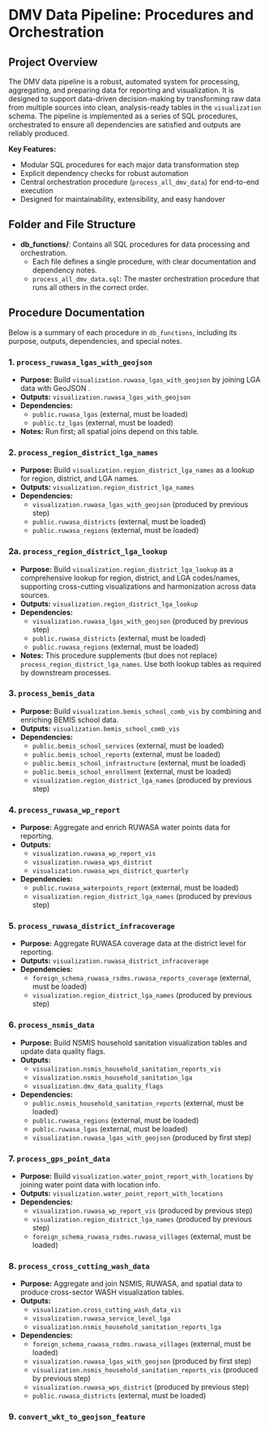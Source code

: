 # DMV Data Pipeline: Procedures and Orchestration

## Project Overview

The DMV data pipeline is a robust, automated system for processing, aggregating, and preparing data for reporting and visualization. It is designed to support data-driven decision-making by transforming raw data from multiple sources into clean, analysis-ready tables in the `visualization` schema. The pipeline is implemented as a series of SQL procedures, orchestrated to ensure all dependencies are satisfied and outputs are reliably produced.

**Key Features:**
- Modular SQL procedures for each major data transformation step
- Explicit dependency checks for robust automation
- Central orchestration procedure (`process_all_dmv_data`) for end-to-end execution
- Designed for maintainability, extensibility, and easy handover

## Folder and File Structure

- **db_functions/**: Contains all SQL procedures for data processing and orchestration.
  - Each file defines a single procedure, with clear documentation and dependency notes.
  - `process_all_dmv_data.sql`: The master orchestration procedure that runs all others in the correct order.

## Procedure Documentation

Below is a summary of each procedure in `db_functions`, including its purpose, outputs, dependencies, and special notes.

### 1. `process_ruwasa_lgas_with_geojson`
- **Purpose:** Build `visualization.ruwasa_lgas_with_geojson` by joining LGA data with GeoJSON .
- **Outputs:** `visualization.ruwasa_lgas_with_geojson`
- **Dependencies:**
  - `public.ruwasa_lgas` (external, must be loaded)
  - `public.tz_lgas` (external, must be loaded)
- **Notes:** Run first; all spatial joins depend on this table.

### 2. `process_region_district_lga_names`
- **Purpose:** Build `visualization.region_district_lga_names` as a lookup for region, district, and LGA names.
- **Outputs:** `visualization.region_district_lga_names`
- **Dependencies:**
  - `visualization.ruwasa_lgas_with_geojson` (produced by previous step)
  - `public.ruwasa_districts` (external, must be loaded)
  - `public.ruwasa_regions` (external, must be loaded)

### 2a. `process_region_district_lga_lookup`
- **Purpose:** Build `visualization.region_district_lga_lookup` as a comprehensive lookup for region, district, and LGA codes/names, supporting cross-cutting visualizations and harmonization across data sources.
- **Outputs:** `visualization.region_district_lga_lookup`
- **Dependencies:**
  - `visualization.ruwasa_lgas_with_geojson` (produced by previous step)
  - `public.ruwasa_districts` (external, must be loaded)
  - `public.ruwasa_regions` (external, must be loaded)
- **Notes:** This procedure supplements (but does not replace) `process_region_district_lga_names`. Use both lookup tables as required by downstream processes.

### 3. `process_bemis_data`
- **Purpose:** Build `visualization.bemis_school_comb_vis` by combining and enriching BEMIS school data.
- **Outputs:** `visualization.bemis_school_comb_vis`
- **Dependencies:**
  - `public.bemis_school_services` (external, must be loaded)
  - `public.bemis_school_reports` (external, must be loaded)
  - `public.bemis_school_infrastructure` (external, must be loaded)
  - `public.bemis_school_enrollment` (external, must be loaded)
  - `visualization.region_district_lga_names` (produced by previous step)

### 4. `process_ruwasa_wp_report`
- **Purpose:** Aggregate and enrich RUWASA water points data for reporting.
- **Outputs:**
  - `visualization.ruwasa_wp_report_vis`
  - `visualization.ruwasa_wps_district`
  - `visualization.ruwasa_wps_district_quarterly`
- **Dependencies:**
  - `public.ruwasa_waterpoints_report` (external, must be loaded)
  - `visualization.region_district_lga_names` (produced by previous step)

### 5. `process_ruwasa_district_infracoverage`
- **Purpose:** Aggregate RUWASA coverage data at the district level for reporting.
- **Outputs:** `visualization.ruwasa_district_infracoverage`
- **Dependencies:**
  - `foreign_schema_ruwasa_rsdms.ruwasa_reports_coverage` (external, must be loaded)
  - `visualization.region_district_lga_names` (produced by previous step)

### 6. `process_nsmis_data`
- **Purpose:** Build NSMIS household sanitation visualization tables and update data quality flags.
- **Outputs:**
  - `visualization.nsmis_household_sanitation_reports_vis`
  - `visualization.nsmis_household_sanitation_lga`
  - `visualization.dmv_data_quality_flags`
- **Dependencies:**
  - `public.nsmis_household_sanitation_reports` (external, must be loaded)
  - `public.ruwasa_regions` (external, must be loaded)
  - `public.ruwasa_lgas` (external, must be loaded)
  - `visualization.ruwasa_lgas_with_geojson` (produced by first step)

### 7. `process_gps_point_data`
- **Purpose:** Build `visualization.water_point_report_with_locations` by joining water point data with location info.
- **Outputs:** `visualization.water_point_report_with_locations`
- **Dependencies:**
  - `visualization.ruwasa_wp_report_vis` (produced by previous step)
  - `visualization.region_district_lga_names` (produced by previous step)
  - `foreign_schema_ruwasa_rsdms.ruwasa_villages` (external, must be loaded)

### 8. `process_cross_cutting_wash_data`
- **Purpose:** Aggregate and join NSMIS, RUWASA, and spatial data to produce cross-sector WASH visualization tables.
- **Outputs:**
  - `visualization.cross_cutting_wash_data_vis`
  - `visualization.ruwasa_service_level_lga`
  - `visualization.nsmis_household_sanitation_reports_lga`
- **Dependencies:**
  - `foreign_schema_ruwasa_rsdms.ruwasa_villages` (external, must be loaded)
  - `visualization.ruwasa_lgas_with_geojson` (produced by first step)
  - `visualization.nsmis_household_sanitation_reports_vis` (produced by previous step)
  - `visualization.ruwasa_wps_district` (produced by previous step)
  - `public.ruwasa_districts` (external, must be loaded)

### 9. `convert_wkt_to_geojson_feature`